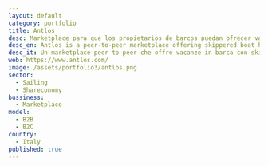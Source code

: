 ```yaml
---
layout: default
category: portfolio
title: Antlos
desc: Marketplace para que los propietarios de barcos puedan ofrecer vacaciones directamente a los viajeros
desc_en: Antlos is a peer-to-peer marketplace offering skippered boat holiday experiences.
desc_it: Un marketplace peer to peer che offre vacanze in barca con skipper verificati.
web: https://www.antlos.com/
image: /assets/portfolio3/antlos.png
sector: 
  - Sailing
  - Shareconomy
bussiness: 
  - Marketplace
model:
  - B2B
  - B2C
country: 
  - Italy
published: true
---
```

